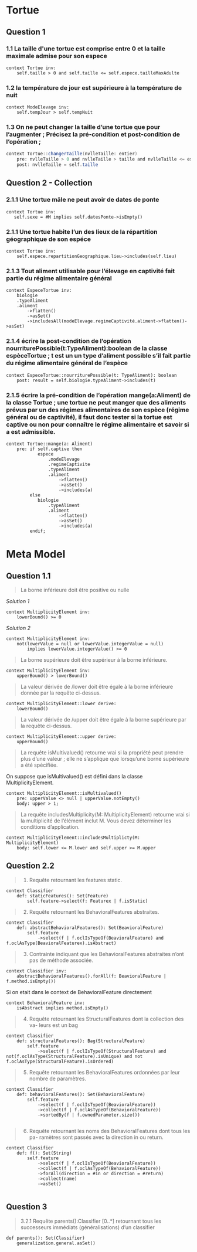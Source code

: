 # Tortue

## Question 1

### 1.1 La taille d'une tortue est comprise entre 0 et la taille maximale admise pour son espece

```
context Tortue inv:
    self.taille > 0 and self.taille <= self.espece.tailleMaxAdulte
```

### 1.2 la température de jour est supérieure à la température de nuit

```
context ModeElevage inv:
    self.tempJour > self.tempNuit
```

### 1.3 On ne peut changer la taille d’une tortue que pour l’augmenter ; Précisez la pré-condition et post-condition de l’opération ;

```java
context Tortue::changerTaille(nvlleTaille: entier)
    pre: nvlleTaille > 0 and nvlleTaille > taille and nvlleTaille <= espece.tailleMaxAdulte
    post: nvlleTaille = self.taille
```

## Question 2 - Collection

### 2.1.1 Une tortue mâle ne peut avoir de dates de ponte 

```
context Tortue inv:
   self.sexe = #M implies self.datesPonte->isEmpty()
```

### 2.1.1 Une tortue habite l’un des lieux de la répartition géographique de son espéce

```
context Tortue inv:
    self.espece.repartitionGeographique.lieu->includes(self.lieu)
```

### 2.1.3 Tout aliment utilisable pour l’élevage en captivité fait partie du régime alimentaire général 

```
context EspeceTortue inv:
    biologie
    .typeAliment
    .aliment
        ->flatten()
        ->asSet()
        ->includesAll(modeElevage.regimeCaptivité.aliment->flatten()->asSet)

```

### 2.1.4 écrire la post-condition de l’opération nourriturePossible(t:TypeAliment):boolean de la classe espèceTortue ; t est un un type d’aliment possible s’il fait partie du régime alimentaire général de l’espèce

```
context EspeceTortue::nourriturePossible(t: TypeAliment): boolean
    post: result = self.biologie.typeAliment->includes(t)
```

### 2.1.5 écrire la pré-condition de l’opération mange(a:Aliment) de la classe Tortue ; une tortue ne peut manger que des aliments prévus par un des régimes alimentaires de son espèce (régime général ou de captivité), il faut donc tester si la tortue est captive ou non pour connaître le régime alimentaire et savoir si a est admissible.

```
context Tortue::mange(a: Aliment)
    pre: if self.captive then
            espece
                .modeElevage
                .regimeCaptivite
                .typeAliment
                .aliment
                    ->flatten()
                    ->asSet()
                    ->includes(a)
         else
            biologie
                .typeAliment
                .aliment
                    ->flatten()
                    ->asSet()
                    ->includes(a)
         endif;
```

# Meta Model

## Question 1.1

> La borne inférieure doit être positive ou nulle

_Solution 1_

```
context MultiplicityElement inv:
    lowerBound() >= 0
```
_Solution 2_

```
context MultiplicityElement inv:
    not(lowerValue = null or lowerValue.integerValue = null)
        implies lowerValue.integerValue() >= 0
```


> La borne supérieure doit être supérieur à la borne inférieure.

```
context MultiplicityElement inv:
    upperBound() > lowerBound()
```

> La valeur dérivée de /lower doit être égale à la borne inférieure donnée par la requête ci-dessus.

```
context MultiplicityElement::lower derive: 
    lowerBound()
```

> La valeur dérivée de /upper doit être égale à la borne supérieure par
la requête ci-dessus.

```
context MultiplicityElement::upper derive: 
    upperBound()
```

> La requête isMultivalued() retourne vrai si la propriété peut prendre
plus d’une valeur ; elle ne s’applique que lorsqu’une borne supérieure
a été spécifiée.

On suppose que isMultivalued() est défini dans la classe MultiplicityElement.

```
context MultiplicityElement::isMultivalued()
    pre: upperValue <> null | upperValue.notEmpty()
    body: upper > 1;    
```

> La requête includesMultiplicity(M: MultiplicityElement) retourne
vrai si la multiplicité de l’élément inclut M. Vous devez déterminer
les conditions d’application.

```
context MultiplicityElement::includesMultiplicty(M: MultiplicityElement)
    body: self.lower <= M.lower and self.upper >= M.upper
```

## Question 2.2

> 1. Requête retournant les features static.

```
context Classifier
    def: staticFeatures(): Set(Feature)
        self.feature->select(f: Featurex | f.isStatic)
```

> 2. Requête retournant les BehavioralFeatures abstraites.

```
context Classifier
    def: abstractBehavioralFeatures(): Set(BeavioralFeature)
        self.feature
            ->select(f | f.oclIsTypeOf(BeavioralFeature) and f.oclAsType(BeavioralFeaturex).isAbstract)
```

> 3. Contrainte indiquant que les BehavioralFeatures abstraites n’ont pas
de méthode associée.

```
context Classifier inv:
    abstractBehavioralFeatures().forAll(f: BeavioralFeature | f.method.isEmpty())
```

Si on etait dans le context de BehavioralFeature directement

```
context BehavioralFeature inv:
    isAbstract implies method.isEmpty()
```


> 4. Requête retournant les StructuralFeatures dont la collection des va-
leurs est un bag

```
context Classifier
    def: structuralFeatures(): Bag(StructuralFeature)
        self.feature
            ->select(f | f.oclIsTypeOf(StructuralFeature) and not(f.oclAsType(StructuralFeature).isUnique) and not f.oclAsType(StructuralFeature).isOrdered)
```

> 5. Requête retournant les BehavioralFeatures ordonnées par leur nombre
de paramètres. 

```
context Classifier
    def: behavioralFeatures(): Set(BehavioralFeature)
        self.feature
            ->select(f | f.oclIsTypeOf(BeavioralFeature))
            ->collect(f | f.oclAsTypeOf(BehavioralFeature))
            ->sortedBy(f | f.ownedParameter.size())
       
```

> 6. Requête retournant les noms des BehavioralFeatures dont tous les pa-
ramètres sont passés avec la direction in ou return.

```
context Classifier
    def: f(): Set(String)
        self.feature
            ->select(f | f.oclIsTypeOf(BeavioralFeature))
            ->collect(f | f.oclAsTypeOf(BehavioralFeature))
            ->forAll(direction = #in or direction = #return)
            ->collect(name)
            ->asSet()
    
```

## Question 3


> 3.2.1 Requête parents():Classifier [0..*] retournant tous les successeurs immédiats (généralisations) d’un classifier 

```
def parents(): Set(Classifier)
    generalization.general.asSet()
```